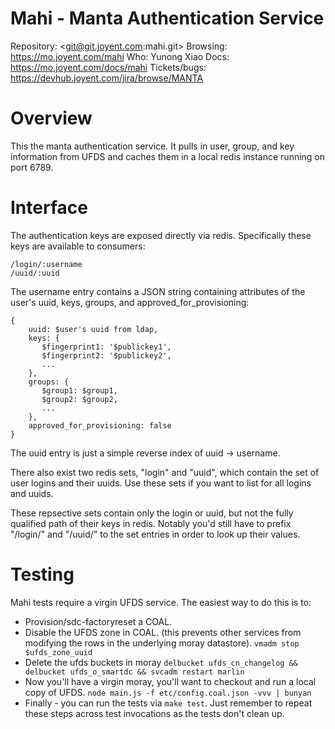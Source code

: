 # Mahi - Manta Authentication Service

Repository: <git@git.joyent.com:mahi.git>
Browsing: <https://mo.joyent.com/mahi>
Who: Yunong Xiao
Docs: <https://mo.joyent.com/docs/mahi>
Tickets/bugs: <https://devhub.joyent.com/jira/browse/MANTA>


# Overview

This the manta authentication service. It pulls in user, group, and key
information from UFDS and caches them in a local redis instance running on port
6789.


# Interface

The authentication keys are exposed directly via redis. Specifically these keys
are available to consumers:

    /login/:username
    /uuid/:uuid

The username entry contains a JSON string containing attributes of the
user's uuid, keys, groups, and approved_for_provisioning:

    {
        uuid: $user's uuid from ldap,
        keys: {
           $fingerprint1: '$publickey1',
           $fingerprint2: '$publickey2',
           ...
        },
        groups: {
           $group1: $group1,
           $group2: $group2,
           ...
        },
        approved_for_provisioning: false
    }

The uuid entry is just a simple reverse index of uuid -> username.

There also exist two redis sets, "login" and "uuid", which contain the set of
user logins and their uuids. Use these sets if you want to list for all logins
and uuids.

These repsective sets contain only the login or uuid, but not the fully
qualified path of their keys in redis. Notably you'd still have to prefix
"/login/" and "/uuid/" to the set entries in order to look up their values.


# Testing

Mahi tests require a virgin UFDS service. The easiest way to do this is to:

- Provision/sdc-factoryreset a COAL.
- Disable the UFDS zone in COAL. (this prevents other services from modifying
  the rows in the underlying moray datastore). `vmadm stop $ufds_zone_uuid`
- Delete the ufds buckets in moray `delbucket ufds_cn_changelog && delbucket
  ufds_o_smartdc && svcadm restart marlin`
- Now you'll have a virgin moray, you'll want to checkout and run a local copy
of UFDS. `node main.js -f etc/config.coal.json -vvv | bunyan`
- Finally - you can run the tests via `make test`. Just remember to repeat these
  steps across test invocations as the tests don't clean up.

